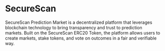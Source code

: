 # SecureScan
SecureScan Prediction Market is a decentralized platform that leverages blockchain technology to bring transparency and trust to prediction markets. Built on the SecureScan ERC20 Token, the platform allows users to create markets, stake tokens, and vote on outcomes in a fair and verifiable way.
